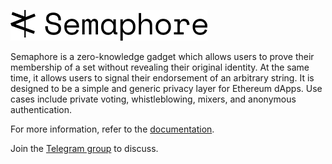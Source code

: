 ![Semaphore](/assets/Semaphore_black.png "Logo Title Text 2")

Semaphore is a zero-knowledge gadget which allows users to prove their
membership of a set without revealing their original identity. At the same
time, it allows users to signal their endorsement of an arbitrary string. It is
designed to be a simple and generic privacy layer for Ethereum dApps. Use cases
include private voting, whistleblowing, mixers, and anonymous authentication.

For more information, refer to the
[documentation](https://appliedzkp.github.io/semaphore/).

Join the [Telegram group](https://t.me/joinchat/B-PQx1U3GtAh--Z4Fwo56A) to discuss.
